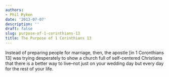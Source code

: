 ```yaml
---
authors:
- Phil Ryken
date: '2013-07-07'
description: ''
draft: false
slug: purpose-of-1-corinthians-13
title: The Purpose of 1 Corinthians 13
---
```

Instead of preparing people for marriage, then, the apostle [in 1 Coronthians 13] was trying desperately to show a church full of self-centered Christians that there is a better way to live–not just on your wedding day but every day for the rest of your life.



